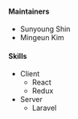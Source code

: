 #### Maintainers
- Sunyoung Shin
- Mingeun Kim

#### Skills
- Client
    - React
    - Redux
- Server
    - Laravel